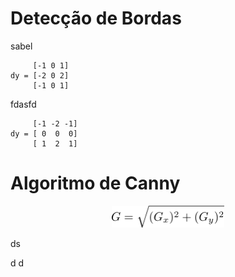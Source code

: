 # Detecção de Bordas

sabel

         [-1 0 1]
    dy = [-2 0 2]
         [-1 0 1] 

fdasfd

         [-1 -2 -1]
    dy = [ 0  0  0]
         [ 1  2  1] 
         
         
# Algoritmo de Canny


<div align="center">
    <p align="center">
    <img src="../imagens/cap1/eq_grad.png" width="180" height="35"/>
    </p>
</div>
ds

d
d